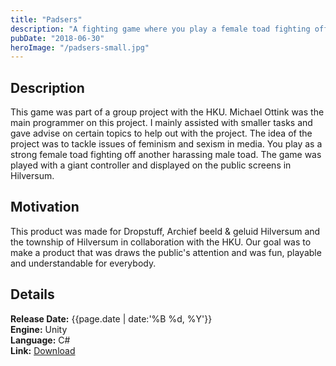 ```yaml
---
title: "Padsers"
description: "A fighting game where you play a female toad fighting off harassing male toads."
pubDate: "2018-06-30"
heroImage: "/padsers-small.jpg"
---
```


## Description

This game was part of a group project with the HKU. Michael Ottink was the main programmer on this project. I mainly assisted with smaller tasks and gave advise on certain topics to help out with the project. The idea of the project was to tackle issues of feminism and sexism in media. You play as a strong female toad fighting off another harassing male toad. The game was played with a giant controller and displayed on the public screens in Hilversum.

## Motivation

This product was made for Dropstuff, Archief beeld & geluid Hilversum and the township of Hilversum in collaboration with the HKU. Our goal was to make a product that was draws the public's attention and was fun, playable and understandable for everybody.

## Details

**Release Date:** {{page.date | date:'%B %d, %Y'}}  
**Engine:** Unity  
**Language:** C#  
**Link:** [Download](https://gearedgames.itch.io/padsers)
